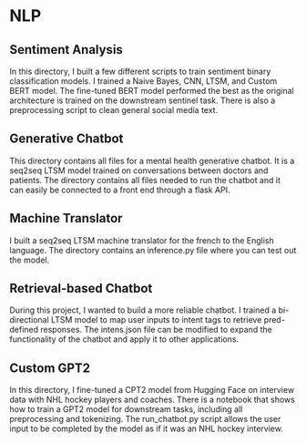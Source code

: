 # NLP
## Sentiment Analysis
In this directory, I built a few different scripts to train sentiment binary classification models. I trained a Naive Bayes, CNN, LTSM, and Custom BERT model. The fine-tuned BERT model performed the best as the original architecture is trained on the downstream sentinel task. There is also a preprocessing script to clean general social media text.

## Generative Chatbot
This directory contains all files for a mental health generative chatbot. It is a seq2seq LTSM model trained on conversations between doctors and patients. The directory contains all files needed to run the chatbot and it can easily be connected to a front end through a flask API.

## Machine Translator
I built a seq2seq LTSM machine translator for the french to the English language. The directory contains an inference.py file where you can test out the model.

## Retrieval-based Chatbot
During this project, I wanted to build a more reliable chatbot. I trained a bi-directional LTSM model to map user inputs to intent tags to retrieve pred-defined responses. The intens.json file can be modified to expand the functionality of the chatbot and apply it to other applications.

## Custom GPT2
In this directory, I fine-tuned a CPT2 model from Hugging Face on interview data with NHL hockey players and coaches. There is a notebook that shows how to train a GPT2 model for downstream tasks, including all preprocessing and tokenizing. The run_chatbot.py script allows the user input to be completed by the model as if it was an NHL hockey interview.
